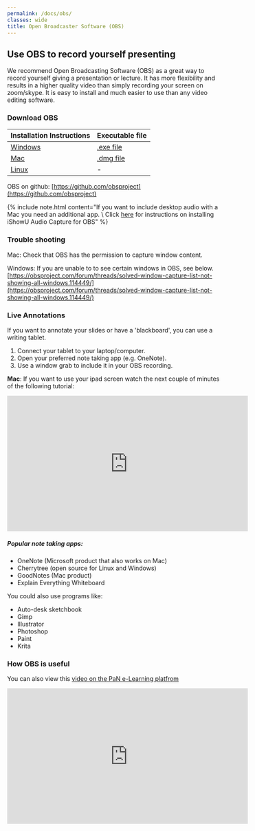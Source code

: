 ```yaml
---
permalink: /docs/obs/
classes: wide
title: Open Broadcaster Software (OBS)
---
```

## Use OBS to record yourself presenting 

We recommend Open Broadcasting Software (OBS) as a great way to record yourself giving a presentation or lecture.
It has more flexibility and results in a higher quality video than simply recording your screen on zoom/skype.
It is easy to install and much easier to use than any video editing software.

### Download OBS


| Installation Instructions | Executable file |
|---------------------------|-----------------|
| [Windows](https://obsproject.com/wiki/install-instructions#windows) | [.exe file](https://cdn-fastly.obsproject.com/downloads/OBS-Studio-27.2-Full-Installer-x64.exe) |
| [Mac](https://obsproject.com/wiki/install-instructions#macos) | [.dmg file](https://cdn-fastly.obsproject.com/downloads/obs-mac-27.2.dmg) |
| [Linux](https://obsproject.com/wiki/install-instructions#linux) | - |

OBS on github: [https://github.com/obsproject](https://github.com/obsproject)

{% include note.html content="If you want to include desktop audio with a Mac you need an additional app. \\
Click [here](https://obsproject.com/forum/resources/os-x-capture-audio-with-ishowu-audio-capture.505/) for instructions on installing iShowU Audio Capture for OBS" %}

### Trouble shooting

Mac: Check that OBS has the permission to capture window content.

Windows: If you are unable to to see certain windows in OBS, see below.   
[https://obsproject.com/forum/threads/solved-window-capture-list-not-showing-all-windows.114449/](https://obsproject.com/forum/threads/solved-window-capture-list-not-showing-all-windows.114449/)

### Live Annotations

If you want to annotate your slides or have a 'blackboard', you can use a writing tablet. 

1. Connect your tablet to your laptop/computer. 
2. Open your preferred note taking app (e.g. OneNote). 
3. Use a window grab to include it in your OBS recording. 

**Mac**: If you want to use your ipad screen watch the next couple of minutes of the following tutorial: 
<iframe width="560" height="315" src="https://www.youtube.com/embed/c2XTNVdhX9E?start=264" title="YouTube video player" frameborder="0" allow="accelerometer; autoplay; clipboard-write; encrypted-media; gyroscope; picture-in-picture" allowfullscreen></iframe>

##### Popular note taking apps:
- OneNote (Microsoft product that also works on Mac)
- Cherrytree (open source for Linux and Windows)
- GoodNotes (Mac product)
- Explain Everything Whiteboard


You could also use programs like:
- Auto-desk sketchbook
- Gimp
- Illustrator
- Photoshop
- Paint
- Krita

### How OBS is useful 

You can also view this [video on the PaN e-Learning platfrom](https://pan-learning.org/moodle/mod/resource/view.php?id=1754)

<iframe  width="560" height="315" src="https://drive.google.com/file/d/11lfvx8Jl2ABv6e7SadruktG9XXZ6wkrX/preview"  frameborder="0" allow="accelerometer; autoplay; clipboard-write; encrypted-media; gyroscope; picture-in-picture" allowfullscreen></iframe>
